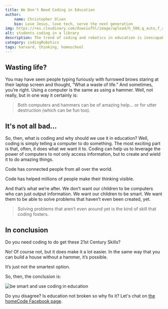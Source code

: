 ```yaml
---
title: We Don't Need Coding in Education
author:
    name: Christopher Olsen
    bio: Love Jesus, love tech, serve the next generation
img: https://res.cloudinary.com/dvwsiufhl/image/upload/h_500,q_auto,f_auto/v1604398185/blog/nesa-by-makers-IgUR1iX0mqM-unsplash_gc30h0.jpg
alt: students coding in a library
description: The trend of coding and robotics in education is inescapable... but do we really need it? No!? Really!? Why? Well, I'll tell you!
category: codingRobotics
tags: harvard, thinking, homeschool
---
```


## Wasting life?
You may have seen people typing furiously with furrowed brows staring at their laptop screen and thought, “What a waste of life.” And sometimes, you’re right. Using a computer is the same as using a hammer. Well, not really, but in one way it certainly is:

> Both computers and hammers can be of amazing help… or for utter destruction (which can be fun too).

## It's not all bad...

So, then, what is coding and why should we use it in education? Well, coding is simply telling a computer to do something. The most exciting part is that, often, it does what we want it to. Coding can help us to leverage the power of computers to not only access information, but to create and wield it to do amazing things.

Code has connected people from all over the world.

Code has helped millions of people make their thinking visible.

And that’s what we’re after. We don’t want our children to be computers who can just output information. We want our children to be smart. We want them to be able to solve problems that haven’t even been created, yet.

> Solving problems that aren’t even around yet is the kind of skill that coding fosters.

## In conclusion
Do you need coding to do get these 21st Century Skills?

No! Of course not, but it does make it a lot easier. In the same way that you can build a house without a hammer, it’s possible.

It’s just not the smartest option.


So, then, the conclusion is:

<div class="image-container">

  ![be smart and use coding in education](https://res.cloudinary.com/dvwsiufhl/image/upload/h_300,q_auto,f_auto/v1604399561/blog/homeschool_advice_o7nl8f.png)
</div>

Do you disagree? Is education not broken so why fix it? Let's chat on [the homeCode Facebook page](https://facebook.com/homecodegeorge).
